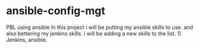 # ansible-config-mgt
PBL using ansible
In this project i will be putting my ansible skills to use. and also bettering my jenkins skills. 
i will be adding a new skills to the list. 1) Jenkins, ansible.
